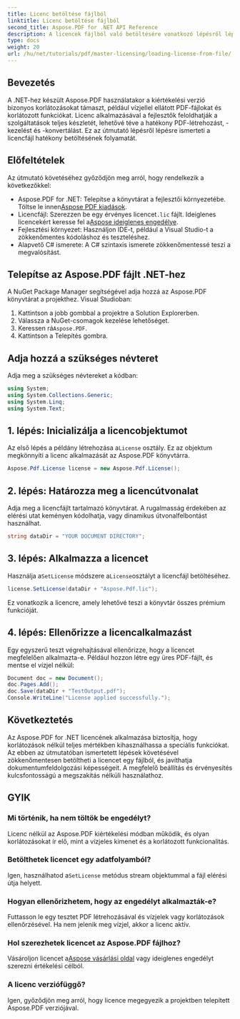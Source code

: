 ```yaml
---
title: Licenc betöltése fájlból
linktitle: Licenc betöltése fájlból
second_title: Aspose.PDF for .NET API Reference
description: A licencek fájlból való betöltésére vonatkozó lépésről lépésre szóló útmutatónk segítségével megtudhatja, hogyan aknázhatja ki az Aspose.PDF for .NET teljes potenciálját.
type: docs
weight: 20
url: /hu/net/tutorials/pdf/master-licensing/loading-license-from-file/
---
```

## Bevezetés  

A .NET-hez készült Aspose.PDF használatakor a kiértékelési verzió bizonyos korlátozásokat támaszt, például vízjellel ellátott PDF-fájlokat és korlátozott funkciókat. Licenc alkalmazásával a fejlesztők feloldhatják a szolgáltatások teljes készletét, lehetővé téve a hatékony PDF-létrehozást, -kezelést és -konvertálást. Ez az útmutató lépésről lépésre ismerteti a licencfájl hatékony betöltésének folyamatát.  

## Előfeltételek  

Az útmutató követéséhez győződjön meg arról, hogy rendelkezik a következőkkel:  

- Aspose.PDF for .NET: Telepítse a könyvtárat a fejlesztői környezetébe. Töltse le innen[Aspose PDF kiadások](https://releases.aspose.com/pdf/net/).  
-  Licencfájl: Szerezzen be egy érvényes licencet`.lic` fájlt. Ideiglenes licencekért keresse fel a[Aspose ideiglenes engedélye](https://purchase.aspose.com/temporary-license/).  
- Fejlesztési környezet: Használjon IDE-t, például a Visual Studio-t a zökkenőmentes kódoláshoz és teszteléshez.  
- Alapvető C# ismerete: A C# szintaxis ismerete zökkenőmentessé teszi a megvalósítást.  

## Telepítse az Aspose.PDF fájlt .NET-hez  
A NuGet Package Manager segítségével adja hozzá az Aspose.PDF könyvtárat a projekthez. Visual Studioban:  
1. Kattintson a jobb gombbal a projektre a Solution Explorerben.  
2. Válassza a NuGet-csomagok kezelése lehetőséget.  
3.  Keressen rá`Aspose.PDF`.  
4. Kattintson a Telepítés gombra.  

## Adja hozzá a szükséges névteret  
Adja meg a szükséges névtereket a kódban:  

```csharp
using System;
using System.Collections.Generic;
using System.Linq;
using System.Text;
```  

## 1. lépés: Inicializálja a licencobjektumot  

 Az első lépés a példány létrehozása a`License` osztály. Ez az objektum megkönnyíti a licenc alkalmazását az Aspose.PDF könyvtárra.  

```csharp
Aspose.Pdf.License license = new Aspose.Pdf.License();
```  

## 2. lépés: Határozza meg a licencútvonalat  

Adja meg a licencfájlt tartalmazó könyvtárat. A rugalmasság érdekében az elérési utat keményen kódolhatja, vagy dinamikus útvonalfelbontást használhat.  

```csharp
string dataDir = "YOUR DOCUMENT DIRECTORY";
```  

## 3. lépés: Alkalmazza a licencet  

 Használja a`SetLicense` módszere a`License`osztályt a licencfájl betöltéséhez.  

```csharp
license.SetLicense(dataDir + "Aspose.Pdf.lic");
```  

Ez vonatkozik a licencre, amely lehetővé teszi a könyvtár összes prémium funkcióját.  

## 4. lépés: Ellenőrizze a licencalkalmazást  

Egy egyszerű teszt végrehajtásával ellenőrizze, hogy a licencet megfelelően alkalmazta-e. Például hozzon létre egy üres PDF-fájlt, és mentse el vízjel nélkül:  

```csharp
Document doc = new Document();
doc.Pages.Add();
doc.Save(dataDir + "TestOutput.pdf");
Console.WriteLine("License applied successfully.");
```  

## Következtetés  

Az Aspose.PDF for .NET licencének alkalmazása biztosítja, hogy korlátozások nélkül teljes mértékben kihasználhassa a speciális funkciókat. Az ebben az útmutatóban ismertetett lépések követésével zökkenőmentesen betöltheti a licencet egy fájlból, és javíthatja dokumentumfeldolgozási képességeit. A megfelelő beállítás és érvényesítés kulcsfontosságú a megszakítás nélküli használathoz.  

## GYIK  

### Mi történik, ha nem töltök be engedélyt?  
Licenc nélkül az Aspose.PDF kiértékelési módban működik, és olyan korlátozásokat ír elő, mint a vízjeles kimenet és a korlátozott funkcionalitás.  

### Betölthetek licencet egy adatfolyamból?  
 Igen, használhatod a`SetLicense` metódus stream objektummal a fájl elérési útja helyett.  

### Hogyan ellenőrizhetem, hogy az engedélyt alkalmazták-e?  
Futtasson le egy tesztet PDF létrehozásával és vízjelek vagy korlátozások ellenőrzésével. Ha nem jelenik meg vízjel, akkor a licenc aktív.  

### Hol szerezhetek licencet az Aspose.PDF fájlhoz?  
 Vásároljon licencet a[Aspose vásárlási oldal](https://purchase.aspose.com/buy) vagy ideiglenes engedélyt szerezni értékelési célból.  

### A licenc verziófüggő?  
Igen, győződjön meg arról, hogy licence megegyezik a projektben telepített Aspose.PDF verziójával.  